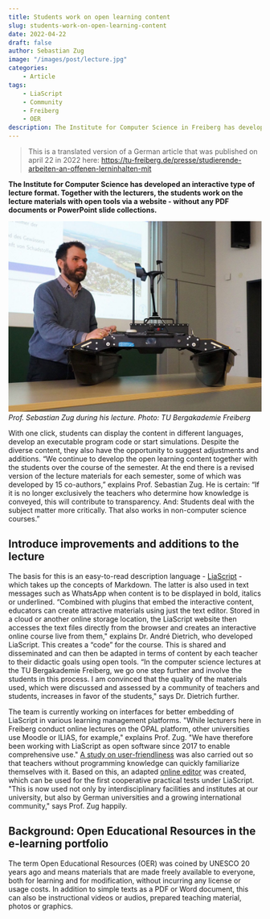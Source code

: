 ```yaml
---
title: Students work on open learning content
slug: students-work-on-open-learning-content
date: 2022-04-22
draft: false
author: Sebastian Zug
image: "/images/post/lecture.jpg"
categories:
    - Article
tags:
    - LiaScript
    - Community
    - Freiberg
    - OER
description: The Institute for Computer Science in Freiberg has developed an interactive type of lecture format. Together with the lecturers, the students work on the lecture materials with open tools via a website - without any PDF documents or PowerPoint slide collections.
---
```


> This is a translated version of a German article that was published on april 22 in 2022 here: https://tu-freiberg.de/presse/studierende-arbeiten-an-offenen-lerninhalten-mit 

**The Institute for Computer Science has developed an interactive type of lecture format. Together with the lecturers, the students work on the lecture materials with open tools via a website - without any PDF documents or PowerPoint slide collections.**

![Lecture](/images/post/robot.jpg)
_Prof. Sebastian Zug during his lecture. Photo: TU Bergakademie Freiberg_

With one click, students can display the content in different languages, develop an executable program code or start simulations. Despite the diverse content, they also have the opportunity to suggest adjustments and additions. “We continue to develop the open learning content together with the students over the course of the semester. At the end there is a revised version of the lecture materials for each semester, some of which was developed by 15 co-authors,” explains Prof. Sebastian Zug. He is certain: “If it is no longer exclusively the teachers who determine how knowledge is conveyed, this will contribute to transparency. And: Students deal with the subject matter more critically. That also works in non-computer science courses.”

## Introduce improvements and additions to the lecture

The basis for this is an easy-to-read description language - [LiaScript](https://liascript.github.io/) - which takes up the concepts of Markdown. The latter is also used in text messages such as WhatsApp when content is to be displayed in bold, italics or underlined. “Combined with plugins that embed the interactive content, educators can create attractive materials using just the text editor. Stored in a cloud or another online storage location, the LiaScript website then accesses the text files directly from the browser and creates an interactive online course live from them," explains Dr. André Dietrich, who developed LiaScript. This creates a “code” for the course. This is shared and disseminated and can then be adapted in terms of content by each teacher to their didactic goals using open tools. “In the computer science lectures at the TU Bergakademie Freiberg, we go one step further and involve the students in this process. I am convinced that the quality of the materials used, which were discussed and assessed by a community of teachers and students, increases in favor of the students," says Dr. Dietrich further.

The team is currently working on interfaces for better embedding of LiaScript in various learning management platforms. "While lecturers here in Freiberg conduct online lectures on the OPAL platform, other universities use Moodle or ILIAS, for example," explains Prof. Zug. "We have therefore been working with LiaScript as open software since 2017 to enable comprehensive use." [A study on user-friendliness](https://tu-freiberg.de/presse/mitstreiter-gesucht-software-tool-fuer-online-vorlesungen-wird-weiterentwickelt) was also carried out so that teachers without programming knowledge can quickly familiarize themselves with it. Based on this, an adapted [online editor](https://liamd.informatik.tu-freiberg.de) was created, which can be used for the first cooperative practical tests under LiaScript. "This is now used not only by interdisciplinary facilities and institutes at our university, but also by German universities and a growing international community," says Prof. Zug happily.

## Background: Open Educational Resources in the e-learning portfolio

The term Open Educational Resources (OER) was coined by UNESCO 20 years ago and means materials that are made freely available to everyone, both for learning and for modification, without incurring any license or usage costs. In addition to simple texts as a PDF or Word document, this can also be instructional videos or audios, prepared teaching material, photos or graphics.